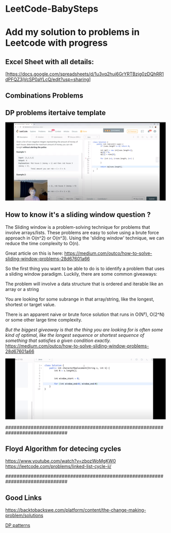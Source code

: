 # LeetCode-BabySteps
Add my solution to problems in Leetcode with progress 
=======================================================
## Excel Sheet with all details:
[https://docs.google.com/spreadsheets/d/1u3vq2huj6GrYRTBzjg0zDQhRR1dPFQZ3jVcSP0aYLcQ/edit?usp=sharing]

## Combinations Problems


## DP problems itertaive template
![](https://github.com/khaledbnmohamed/LeetCode-BabySteps/blob/master/Images/image.png)


## How to know it's a sliding window question ?

The Sliding window is a problem-solving technique for problems that involve arrays/lists. These problems are easy to solve using a brute force approach in O(n^2) or O(n^3). Using the 'sliding window' technique, we can reduce the time complexity to O(n).

Great article on this is here: https://medium.com/outco/how-to-solve-sliding-window-problems-28d67601a66

So the first thing you want to be able to do is to identify a problem that uses a sliding window paradigm. Luckily, there are some common giveaways:

The problem will involve a data structure that is ordered and iterable like an array or a string

You are looking for some subrange in that array/string, like the longest, shortest or target value.

There is an apparent naive or brute force solution that runs in O(N²), O(2^N) or some other large time complexity.

*But the biggest giveaway is that the thing you are looking for is often some kind of optimal, like the longest sequence or shortest sequence of something that satisfies a given condition exactly.*
https://medium.com/outco/how-to-solve-sliding-window-problems-28d67601a66

![](https://github.com/khaledbnmohamed/LeetCode-BabySteps/blob/9077b6179865ff201f29feb715dddb59c4255e37/Screenshot%20from%202020-08-03%2000-29-42.png)



##############################################################################
## Floyd Algorithm for detecing cycles
https://www.youtube.com/watch?v=zbozWoMgKW0
https://leetcode.com/problems/linked-list-cycle-ii/

##############################################################################
## Good Links
https://backtobackswe.com/platform/content/the-change-making-problem/solutions

[DP patterns](https://leetcode.com/discuss/general-discussion/458695/dynamic-programming-patterns/439810?page=2)
